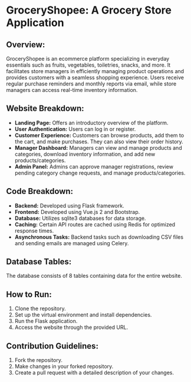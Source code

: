 # GroceryShopee: A Grocery Store Application

## Overview:
GroceryShopee is an ecommerce platform specializing in everyday essentials such as fruits, vegetables, toiletries, snacks, and more. It facilitates store managers in efficiently managing product operations and provides customers with a seamless shopping experience. Users receive regular purchase reminders and monthly reports via email, while store managers can access real-time inventory information.

## Website Breakdown:
- **Landing Page:** Offers an introductory overview of the platform.
- **User Authentication:** Users can log in or register.
- **Customer Experience:** Customers can browse products, add them to the cart, and make purchases. They can also view their order history.
- **Manager Dashboard:** Managers can view and manage products and categories, download inventory information, and add new products/categories.
- **Admin Panel:** Admins can approve manager registrations, review pending category change requests, and manage products/categories.

## Code Breakdown:
- **Backend:** Developed using Flask framework.
- **Frontend:** Developed using Vue.js 2 and Bootstrap.
- **Database:** Utilizes sqlite3 databases for data storage.
- **Caching:** Certain API routes are cached using Redis for optimized response times.
- **Asynchronous Tasks:** Backend tasks such as downloading CSV files and sending emails are managed using Celery.

## Database Tables:
The database consists of 8 tables containing data for the entire website.

## How to Run:
1. Clone the repository.
2. Set up the virtual environment and install dependencies.
3. Run the Flask application.
4. Access the website through the provided URL.

## Contribution Guidelines:
1. Fork the repository.
2. Make changes in your forked repository.
3. Create a pull request with a detailed description of your changes.

